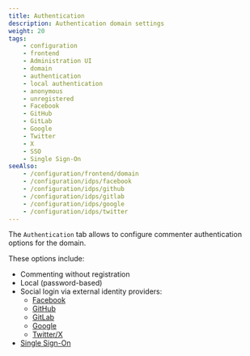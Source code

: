 ```yaml
---
title: Authentication
description: Authentication domain settings
weight: 20
tags:
    - configuration
    - frontend
    - Administration UI
    - domain
    - authentication
    - local authentication
    - anonymous
    - unregistered
    - Facebook
    - GitHub
    - GitLab
    - Google
    - Twitter
    - X
    - SSO
    - Single Sign-On
seeAlso:
    - /configuration/frontend/domain
    - /configuration/idps/facebook
    - /configuration/idps/github
    - /configuration/idps/gitlab
    - /configuration/idps/google
    - /configuration/idps/twitter
---
```


The `Authentication` tab allows to configure commenter authentication options for the domain.

<!--more-->

These options include:

* Commenting without registration
* Local (password-based)
* Social login via external identity providers:
    * [Facebook](/configuration/idps/facebook)
    * [GitHub](/configuration/idps/github)
    * [GitLab](/configuration/idps/gitlab)
    * [Google](/configuration/idps/google)
    * [Twitter/X](/configuration/idps/twitter)
* [Single Sign-On](sso)
